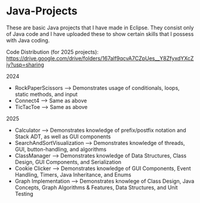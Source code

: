 # Java-Projects
These are basic Java projects that I have made in Eclipse. They consist only of Java code and I have uploaded these to show certain skills that I possess with Java coding. 

Code Distribution (for 2025 projects): https://drive.google.com/drive/folders/167alf9qcvA7CZpUes__Y8ZfyxdYXcZiy?usp=sharing

2024

* RockPaperScissors --> Demonstrates usage of conditionals, loops, static methods, and input
* Connect4 --> Same as above
* TicTacToe --> Same as above

2025

* Calculator --> Demonstrates knowledge of prefix/postfix notation and Stack ADT, as well as GUI components
* SearchAndSortVisualization --> Demonstrates knowledge of threads, GUI, button-handling, and algorithms
* ClassManager --> Demonstrates knowledge of Data Structures, Class Design, GUI Components, and Serialization
* Cookie Clicker --> Demonstrates knowledge of GUI Components, Event Handling, Timers, Java Inheritance, and Enums
* Graph Implementation --> Demonstrates knowlege of Class Design, Java Concepts, Graph Algorithms & Features, Data Structures, and Unit Testing

